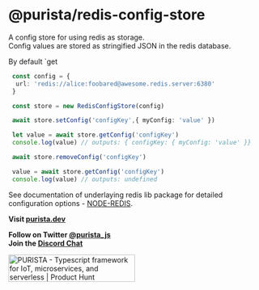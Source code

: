 # @purista/redis-config-store

 A config store for using redis as storage.  
 Config values are stored as stringified JSON in the redis database.

 By default `get

```typescript
 const config = {
  url: 'redis://alice:foobared@awesome.redis.server:6380'
 }

 const store = new RedisConfigStore(config)

 await store.setConfig('configKey',{ myConfig: 'value' })

 let value = await store.getConfig('configKey')
 console.log(value) // outputs: { configKey: { myConfig: 'value' }}

 await store.removeConfig('configKey')

 value = await store.getConfig('configKey')
 console.log(value) // outputs: undefined

 ```

 See documentation of underlaying redis lib package for detailed configuration options - [NODE-REDIS](https://redis.js.org).

**Visit [purista.dev](https://purista.dev)**

**Follow on Twitter [@purista_js](https://twitter.com/purista_js)**  
**Join the [Discord Chat](https://discord.gg/9feaUm3H2v)**

<a href="https://www.producthunt.com/posts/purista?utm_source=badge-featured&utm_medium=badge&utm_souce=badge-purista" target="_blank"><img src="https://api.producthunt.com/widgets/embed-image/v1/featured.svg?post_id=386519&theme=light" alt="PURISTA - Typescript&#0032;framework&#0032;for&#0032;IoT&#0044;&#0032;microservices&#0044;&#0032;and&#0032;serverless | Product Hunt" style="width: 250px; height: 54px;" width="250" height="54" /></a>
